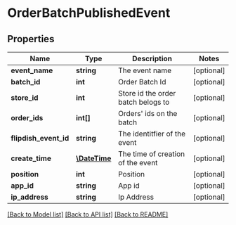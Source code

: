 # OrderBatchPublishedEvent

## Properties
Name | Type | Description | Notes
------------ | ------------- | ------------- | -------------
**event_name** | **string** | The event name | [optional] 
**batch_id** | **int** | Order Batch Id | [optional] 
**store_id** | **int** | Store id the order batch belogs to | [optional] 
**order_ids** | **int[]** | Orders&#39; ids on the batch | [optional] 
**flipdish_event_id** | **string** | The identitfier of the event | [optional] 
**create_time** | [**\DateTime**](\DateTime.md) | The time of creation of the event | [optional] 
**position** | **int** | Position | [optional] 
**app_id** | **string** | App id | [optional] 
**ip_address** | **string** | Ip Address | [optional] 

[[Back to Model list]](../README.md#documentation-for-models) [[Back to API list]](../README.md#documentation-for-api-endpoints) [[Back to README]](../README.md)


